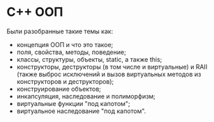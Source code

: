 # C++ ООП

Были разобранные такие темы как:
- концепция ООП и что это такое; 
- поля, свойства, методы, поведение; 
- классы, структуры, объекты, static, а также this; 
- конструкторы, деструкторы (в том числе и виртуальные) и RAII (также выброс исключений и вызов виртуальных методов из конструкторов и деструкторов); 
- конструирование объектов; 
- инкапсуляция, наследование и полиморфизм; 
- виртуальные функции "под капотом"; 
- виртуальное наследование "под капотом".
